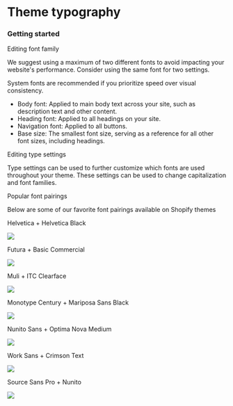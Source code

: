 # Theme typography

### Getting started <a href="#h_97321b3056" id="h_97321b3056"></a>

Editing font family

We suggest using a maximum of two different fonts to avoid impacting your website's performance. Consider using the same font for two settings.

System fonts are recommended if you prioritize speed over visual consistency.

* Body font: Applied to main body text across your site, such as description text and other content.
* Heading font: Applied to all headings on your site.
* Navigation font: Applied to all buttons.
* Base size: The smallest font size, serving as a reference for all other font sizes, including headings.

Editing type settings

Type settings can be used to further customize which fonts are used throughout your theme. These settings can be used to change capitalization and font families.

Popular font pairings

Below are some of our favorite font pairings available on Shopify themes

Helvetica + Helvetica Black

[![](https://brickspace-lab.intercom-attachments-1.com/i/o/783080560/38d01a4d741a59ae9abf8ca1/Untitled.png?expires=1744675200\&signature=d403ddf6587f5bdbb27abf6b4f34dcf779ae4c770ebc82ced563496a181dee3f\&req=cygkFsF%2BmIdfFb4f3HP0gL7GsQgArcxlzco%2BhmbATYZSnaC7puD9Afr4am26%0AGB3DZlI76a%2BWB8SZoQ%3D%3D%0A)](https://brickspace-lab.intercom-attachments-1.com/i/o/783080560/38d01a4d741a59ae9abf8ca1/Untitled.png?expires=1744675200\&signature=d403ddf6587f5bdbb27abf6b4f34dcf779ae4c770ebc82ced563496a181dee3f\&req=cygkFsF%2BmIdfFb4f3HP0gL7GsQgArcxlzco%2BhmbATYZSnaC7puD9Afr4am26%0AGB3DZlI76a%2BWB8SZoQ%3D%3D%0A)

Futura + Basic Commercial

[![](https://brickspace-lab.intercom-attachments-1.com/i/o/783080571/b8325a50e1c22cc08e025ff9/Untitled.png?expires=1744675200\&signature=fa628f08d15327e9b0e65eb0c6d7f21ca67a95c02372921a3d30c91cb45c4d5a\&req=cygkFsF%2BmIZeFb4f3HP0gHJJIq%2Fgl0urfboCpLe%2BMo4nWfg%2FjiTtMjNdzeB1%0AY9IKe30dUbSHERKAfg%3D%3D%0A)](https://brickspace-lab.intercom-attachments-1.com/i/o/783080571/b8325a50e1c22cc08e025ff9/Untitled.png?expires=1744675200\&signature=fa628f08d15327e9b0e65eb0c6d7f21ca67a95c02372921a3d30c91cb45c4d5a\&req=cygkFsF%2BmIZeFb4f3HP0gHJJIq%2Fgl0urfboCpLe%2BMo4nWfg%2FjiTtMjNdzeB1%0AY9IKe30dUbSHERKAfg%3D%3D%0A)

Muli + ITC Clearface

[![](https://brickspace-lab.intercom-attachments-1.com/i/o/783080576/e5dc0c13a2e895bb57677d7c/Untitled.png?expires=1744675200\&signature=6b697e4306bc31f8334637d67e336be0655a0bbeb67d9fb27ed72bee05787aa8\&req=cygkFsF%2BmIZZFb4f3HP0gJ85d4l6xaN0He2%2BbpLJESg4%2BoxyErQxv4ta5VtW%0Atpo9uAqxj93E%2BNU%2Bzw%3D%3D%0A)](https://brickspace-lab.intercom-attachments-1.com/i/o/783080576/e5dc0c13a2e895bb57677d7c/Untitled.png?expires=1744675200\&signature=6b697e4306bc31f8334637d67e336be0655a0bbeb67d9fb27ed72bee05787aa8\&req=cygkFsF%2BmIZZFb4f3HP0gJ85d4l6xaN0He2%2BbpLJESg4%2BoxyErQxv4ta5VtW%0Atpo9uAqxj93E%2BNU%2Bzw%3D%3D%0A)

Monotype Century + Mariposa Sans Black

[![](https://brickspace-lab.intercom-attachments-1.com/i/o/783080589/46d7fbafbb0cfb694f809709/Untitled.png?expires=1744675200\&signature=5ed31c72d3db1b73d7ee21be4929cb8b553e829c6c527c7d23fa3084dd90eb58\&req=cygkFsF%2BmIlWFb4f3HP0gHhZksAZkj2KXhfkSplSh0oPOJF6aGJP7Y3T5OyY%0APXvTpm%2FLvdCVlNyW9w%3D%3D%0A)](https://brickspace-lab.intercom-attachments-1.com/i/o/783080589/46d7fbafbb0cfb694f809709/Untitled.png?expires=1744675200\&signature=5ed31c72d3db1b73d7ee21be4929cb8b553e829c6c527c7d23fa3084dd90eb58\&req=cygkFsF%2BmIlWFb4f3HP0gHhZksAZkj2KXhfkSplSh0oPOJF6aGJP7Y3T5OyY%0APXvTpm%2FLvdCVlNyW9w%3D%3D%0A)

Nunito Sans + Optima Nova Medium

[![](https://brickspace-lab.intercom-attachments-1.com/i/o/783080597/a289d74f9b5653194d93499f/Untitled.png?expires=1744675200\&signature=723169c59a100dca863b3a2f47d6cb3a70ca9d97a2af7f47e120d80c5e2fce1b\&req=cygkFsF%2BmIhYFb4f3HP0gOD3XOT6d15EKoGKlLROjshhVZWvd1PnShi8iwEd%0A0SjCIkZxwToCUSWZqg%3D%3D%0A)](https://brickspace-lab.intercom-attachments-1.com/i/o/783080597/a289d74f9b5653194d93499f/Untitled.png?expires=1744675200\&signature=723169c59a100dca863b3a2f47d6cb3a70ca9d97a2af7f47e120d80c5e2fce1b\&req=cygkFsF%2BmIhYFb4f3HP0gOD3XOT6d15EKoGKlLROjshhVZWvd1PnShi8iwEd%0A0SjCIkZxwToCUSWZqg%3D%3D%0A)

Work Sans + Crimson Text

[![](https://brickspace-lab.intercom-attachments-1.com/i/o/783080608/f58fb6add8d4d72990bcf6b2/Untitled.png?expires=1744675200\&signature=33e9f360f9eff5da4ddefbd7ae9a23fb7a670f7d21d9269a0527aeef339773be\&req=cygkFsF%2Bm4FXFb4f3HP0gEMQtdnGNrXYDMAwVUgvuFTEepHLLRtY6A7kzYIV%0A%2BNBOnmosokq9IrD9Qg%3D%3D%0A)](https://brickspace-lab.intercom-attachments-1.com/i/o/783080608/f58fb6add8d4d72990bcf6b2/Untitled.png?expires=1744675200\&signature=33e9f360f9eff5da4ddefbd7ae9a23fb7a670f7d21d9269a0527aeef339773be\&req=cygkFsF%2Bm4FXFb4f3HP0gEMQtdnGNrXYDMAwVUgvuFTEepHLLRtY6A7kzYIV%0A%2BNBOnmosokq9IrD9Qg%3D%3D%0A)

Source Sans Pro + Nunito

[![](https://brickspace-lab.intercom-attachments-1.com/i/o/783080616/ccf6959b316916e055c05e76/Untitled.png?expires=1744675200\&signature=9699c730b4b0809133270b325d86d4c31e32b2ad2c19e080caa0b104bb617045\&req=cygkFsF%2Bm4BZFb4f3HP0gAme7FUorCZOq%2FUZGoENF12tfJ5I163gGITal3Ln%0Ak7fj1n65eeojUvXXCA%3D%3D%0A)](https://brickspace-lab.intercom-attachments-1.com/i/o/783080616/ccf6959b316916e055c05e76/Untitled.png?expires=1744675200\&signature=9699c730b4b0809133270b325d86d4c31e32b2ad2c19e080caa0b104bb617045\&req=cygkFsF%2Bm4BZFb4f3HP0gAme7FUorCZOq%2FUZGoENF12tfJ5I163gGITal3Ln%0Ak7fj1n65eeojUvXXCA%3D%3D%0A)
